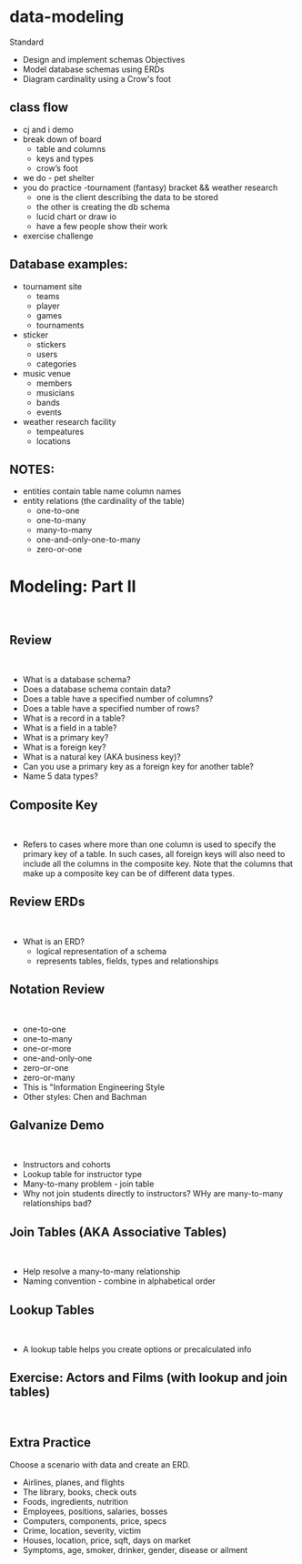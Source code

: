 # data-modeling

Standard
- Design and implement schemas
Objectives
- Model database schemas using ERDs
- Diagram cardinality using a Crow's foot

## class flow
  * cj and i demo
  * break down of board
    * table and columns
    * keys and types
    * crow’s foot
  * we do - pet shelter
  * you do practice -tournament (fantasy) bracket && weather research
    * one is the client describing the data to be stored
    * the other is creating the db schema
    * lucid chart or draw io
    * have a few people show their work
  * exercise challenge

## Database examples:

* tournament site
  * teams
  * player
  * games
  * tournaments
* sticker
  * stickers
  * users
  * categories
* music venue
  * members
  * musicians
  * bands
  * events
* weather research facility
  * tempeatures
  * locations

## NOTES:

  * entities contain table name column names
  * entity relations (the cardinality of the table)
    * one-to-one
    * one-to-many
    * many-to-many
    * one-and-only-one-to-many
    * zero-or-one


# Modeling: Part II
​

## Review 
​
* What is a database schema? 
* Does a database schema contain data?
* Does a table have a specified number of columns?
* Does a table have a specified number of rows?
* What is a record in a table?
* What is a field in a table?
* What is a primary key?
* What is a foreign key?
* What is a natural key (AKA business key)?
* Can you use a primary key as a foreign key for another table?
* Name 5 data types?
​

## Composite Key
​
* Refers to cases where more than one column is used to specify the primary key of a table. In such cases, all foreign keys will also need to include all the columns in the composite key. Note that the columns that make up a composite key can be of different data types.
​

## Review ERDs
​
* What is an ERD?
	* logical representation of a schema
	* represents tables, fields, types and relationships
​

## Notation Review
​
* one-to-one
* one-to-many
* one-or-more
* one-and-only-one
* zero-or-one
* zero-or-many
​
* This is "Information Engineering Style
* Other styles: Chen and Bachman
	

## Galvanize Demo
​
* Instructors and cohorts
* Lookup table for instructor type
* Many-to-many problem - join table
* Why not join students directly to instructors? WHy are many-to-many relationships bad?
​

## Join Tables (AKA Associative Tables)
​
* Help resolve a many-to-many relationship
* Naming convention - combine in alphabetical order
​

## Lookup Tables
​
* A lookup table helps you create options or precalculated info
​

## Exercise: Actors and Films (with lookup and join tables)
​
​
## Extra Practice
Choose a scenario with data and create an ERD.
​
* Airlines, planes, and flights
* The library, books, check outs
* Foods, ingredients, nutrition
* Employees, positions, salaries, bosses
* Computers, components, price, specs
* Crime, location, severity, victim
* Houses, location, price, sqft, days on market
* Symptoms, age, smoker, drinker, gender, disease or ailment
